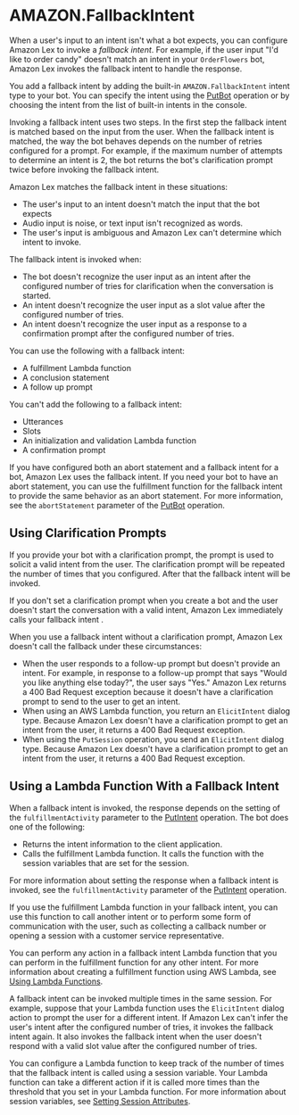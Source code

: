 # AMAZON\.FallbackIntent<a name="built-in-intent-fallback"></a>

When a user's input to an intent isn't what a bot expects, you can configure Amazon Lex to invoke a *fallback intent*\. For example, if the user input "I'd like to order candy" doesn't match an intent in your `OrderFlowers` bot, Amazon Lex invokes the fallback intent to handle the response\.

You add a fallback intent by adding the built\-in `AMAZON.FallbackIntent` intent type to your bot\. You can specify the intent using the [PutBot](API_PutBot.md) operation or by choosing the intent from the list of built\-in intents in the console\. 

Invoking a fallback intent uses two steps\. In the first step the fallback intent is matched based on the input from the user\. When the fallback intent is matched, the way the bot behaves depends on the number of retries configured for a prompt\. For example, if the maximum number of attempts to determine an intent is 2, the bot returns the bot's clarification prompt twice before invoking the fallback intent\.

Amazon Lex matches the fallback intent in these situations: 
+ The user's input to an intent doesn't match the input that the bot expects
+ Audio input is noise, or text input isn't recognized as words\.
+ The user's input is ambiguous and Amazon Lex can't determine which intent to invoke\.

The fallback intent is invoked when:
+ The bot doesn't recognize the user input as an intent after the configured number of tries for clarification when the conversation is started\.
+ An intent doesn't recognize the user input as a slot value after the configured number of tries\.
+ An intent doesn't recognize the user input as a response to a confirmation prompt after the configured number of tries\.

You can use the following with a fallback intent:
+ A fulfillment Lambda function
+ A conclusion statement
+ A follow up prompt

You can't add the following to a fallback intent:
+ Utterances
+ Slots
+ An initialization and validation Lambda function 
+ A confirmation prompt

If you have configured both an abort statement and a fallback intent for a bot, Amazon Lex uses the fallback intent\. If you need your bot to have an abort statement, you can use the fulfillment function for the fallback intent to provide the same behavior as an abort statement\. For more information, see the `abortStatement` parameter of the [PutBot](API_PutBot.md) operation\.

## Using Clarification Prompts<a name="fallback-clarification"></a>

If you provide your bot with a clarification prompt, the prompt is used to solicit a valid intent from the user\. The clarification prompt will be repeated the number of times that you configured\. After that the fallback intent will be invoked\.

If you don't set a clarification prompt when you create a bot and the user doesn't start the conversation with a valid intent, Amazon Lex immediately calls your fallback intent \. 

When you use a fallback intent without a clarification prompt, Amazon Lex doesn't call the fallback under these circumstances:
+ When the user responds to a follow\-up prompt but doesn't provide an intent\. For example, in response to a follow\-up prompt that says "Would you like anything else today?", the user says "Yes\." Amazon Lex returns a 400 Bad Request exception because it doesn't have a clarification prompt to send to the user to get an intent\.
+ When using an AWS Lambda function, you return an `ElicitIntent` dialog type\. Because Amazon Lex doesn't have a clarification prompt to get an intent from the user, it returns a 400 Bad Request exception\.
+ When using the `PutSession` operation, you send an `ElicitIntent` dialog type\. Because Amazon Lex doesn't have a clarification prompt to get an intent from the user, it returns a 400 Bad Request exception\.

## Using a Lambda Function With a Fallback Intent<a name="invoke-fallback"></a>

When a fallback intent is invoked, the response depends on the setting of the `fulfillmentActivity` parameter to the [PutIntent](API_PutIntent.md) operation\. The bot does one of the following:
+ Returns the intent information to the client application\.
+ Calls the fulfillment Lambda function\. It calls the function with the session variables that are set for the session\.

For more information about setting the response when a fallback intent is invoked, see the `fulfillmentActivity` parameter of the [PutIntent](API_PutIntent.md) operation\. 

If you use the fulfillment Lambda function in your fallback intent, you can use this function to call another intent or to perform some form of communication with the user, such as collecting a callback number or opening a session with a customer service representative\.

You can perform any action in a fallback intent Lambda function that you can perform in the fulfillment function for any other intent\. For more information about creating a fulfillment function using AWS Lambda, see [Using Lambda Functions](using-lambda.md)\.

A fallback intent can be invoked multiple times in the same session\. For example, suppose that your Lambda function uses the `ElicitIntent` dialog action to prompt the user for a different intent\. If Amazon Lex can't infer the user's intent after the configured number of tries, it invokes the fallback intent again\. It also invokes the fallback intent when the user doesn't respond with a valid slot value after the configured number of tries\.

You can configure a Lambda function to keep track of the number of times that the fallback intent is called using a session variable\. Your Lambda function can take a different action if it is called more times than the threshold that you set in your Lambda function\. For more information about session variables, see [Setting Session Attributes](context-mgmt.md#context-mgmt-session-attribs)\.